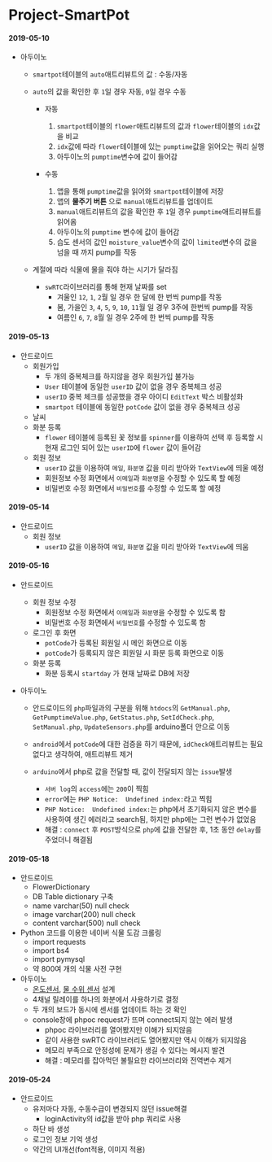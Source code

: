 # Project-SmartPot

#### 2019-05-10
- 아두이노
  - `smartpot`테이블의 `auto`애트리뷰트의 값 : 수동/자동
  - `auto`의 값을 확인한 후 `1`일 경우 자동, `0`일 경우 수동
    - 자동
      1. `smartpot`테이블의 `flower`애트리뷰트의 값과 `flower`테이블의 `idx`값을 비교
      2. `idx`값에 따라 `flower`테이블에 있는 `pumptime`값을 읽어오는 쿼리 실행
      3. 아두이노의 `pumptime`변수에 값이 들어감

    - 수동
      1. 앱을 통해 `pumptime`값을 읽어와 `smartpot`테이블에 저장
      2. 앱의 **물주기 버튼** 으로 `manual`애트리뷰트를 업데이트
      3. `manual`애트리뷰트의 값을 확인한 후 `1`일 경우 `pumptime`애트리뷰트를 읽어옴
      4. 아두이노의 `pumptime` 변수에 값이 들어감
      5. 습도 센서의 값인 `moisture_value`변수의 값이 `limited`변수의 값을 넘을 때 까지 pump를 작동  

  - 계절에 따라 식물에 물을 줘야 하는 시기가 달라짐
    - `swRTC`라이브러리를 통해 현재 날짜를 set
      - 겨울인 `12`, `1`, `2`월 일 경우 한 달에 한 번씩 pump를 작동
      - 봄, 가을인 `3`, `4`, `5`, `9`, `10`, `11`월 일 경우 3주에 한번씩 pump를 작동
      - 여름인 `6`, `7`, `8`월 일 경우 2주에 한 번씩 pump를 작동


#### 2019-05-13
  - 안드로이드
    - 회원가입
      - 두 개의 중복체크를 하지않을 경우 회원가입 불가능
      - `User` 테이블에 동일한 `userID` 값이 없을 경우 중복체크 성공
      - `userID` 중복 체크를 성공했을 경우 아이디 `EditText` 박스 비활성화
      - `smartpot` 테이블에 동일한 `potCode` 값이 없을 경우 중복체크 성공
    - 날씨
    - 화분 등록
      - `flower` 테이블에 등록된 꽃 정보를 `spinner`를 이용하여 선택 후 등록할 시 현재 로그인 되어 있는 `userID`에 `flower` 값이 들어감
    - 회원 정보
      - `userID` 값을 이용하여 `메일`, `화분명` 값을 미리 받아와 `TextView`에 띄울 예정
      - 회원정보 수정 화면에서 `이메일`과 `화분명`을 수정할 수 있도록 할 예정
      - 비밀번호 수정 화면에서 `비밀번호`를 수정할 수 있도록 할 예정

#### 2019-05-14
  - 안드로이드
    - 회원 정보
      - `userID` 값을 이용하여 `메일`, `화분명` 값을 미리 받아와 `TextView`에 띄움

#### 2019-05-16
  - 안드로이드
    - 회원 정보 수정
      - 회원정보 수정 화면에서 `이메일`과 `화분명`을 수정할 수 있도록 함
      - 비밀번호 수정 화면에서 `비밀번호`를 수정할 수 있도록 함
    - 로그인 후 화면
      - `potCode`가 등록된 회원일 시 메인 화면으로 이동
      - `potCode`가 등록되지 않은 회원일 시 화분 등록 화면으로 이동
    - 화분 등록
      - 화분 등록시 `startday` 가 현재 날짜로 DB에 저장

  - 아두이노
    - 안드로이드의 `php`파일과의 구분을 위해 `htdocs`의 `GetManual.php`, `GetPumptimeValue.php`, `GetStatus.php`, `SetIdCheck.php`, `SetManual.php`, `UpdateSensors.php`를 arduino폴더 안으로 이동

    - `android`에서 `potCode`에 대한 검증을 하기 때문에, `idCheck`애트리뷰트는 필요 없다고 생각하여, 애트리뷰트 제거

    - `arduino`에서 php로 값을 전달할 때, 값이 전달되지 않는 `issue`발생
      - `서버 log`의 `access`에는 `200`이 찍힘
      - `error`에는 `PHP Notice:  Undefined index:`라고 찍힘
      - `PHP Notice:  Undefined index:`는 php에서 초기화되지 않은 변수를 사용하여 생긴 에러라고 search됨, 하지만 php에는 그런 변수가 없었음
      - 해결 : `connect` 후 `POST`방식으로 `php`에 값을 전달한 후, 1초 동안 `delay`를 주었더니 해결됨

#### 2019-05-18
  - 안드로이드
    - FlowerDictionary
    - DB Table dictionary 구축
    - name varchar(50) null check
    - image varchar(200) null check
    - content varchar(500) null check
  - Python 코드를 이용한 네이버 식물 도감 크롤링
    - import requests
    - import bs4
    - import pymysql
    - 약 800여 개의 식물 사전 구현
  - 아두이노
    - [온도센서](https://jinkyu.tistory.com/103), [물 수위 센서](https://wiki.dfrobot.com/Non-contact_Liquid_Level_Switch_SKU_FIT0212) 설계
    - 4채널 릴레이를 하나의 화분에서 사용하기로 결정
    - 두 개의 보드가 동시에 센서를 업데이트 하는 것 확인
    - console창에 phpoc request가 뜨며 connect되지 않는 에러 발생
      - phpoc 라이브러리를 열어봤지만 이해가 되지않음
      - 같이 사용한 swRTC 라이브러리도 열어봤지만 역시 이해가 되지않음
      - 메모리 부족으로 안정성에 문제가 생길 수 있다는 메시지 발견
      - 해결 : 메모리를 잡아먹던 불필요한 라이브러리와 전역변수 제거

#### 2019-05-24
  - 안드로이드
    - 유저마다 자동, 수동수급이 변경되지 않던 issue해결
      - loginActivity의 id값을 받아 php 쿼리로 사용
    - 하단 바 생성
    - 로그인 정보 기억 생성
    - 약간의 UI개선(font적용, 이미지 적용)
